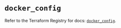 # `docker_config`

Refer to the Terraform Registry for docs: [`docker_config`](https://registry.terraform.io/providers/kreuzwerker/docker/3.1.2/docs/resources/config).

